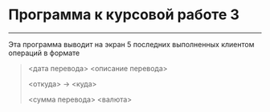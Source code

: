 Программа к курсовой работе 3
=
---
Эта программа выводит на экран 5 последних выполненных клиентом операций в формате

><дата перевода> <описание перевода>
> 
><откуда> -> <куда>
> 
><сумма перевода> <валюта>

